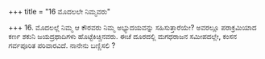 +++
title = "16 ಮೊದಲಲೇ ನಿಮ್ಮವರು"

+++
16. ಮೊದಲಲ್ಲೆ ನಿಮ್ಮ ಆ ಕೌರವರು ನಿಮ್ಮ ಅಭ್ಯುದಯವನ್ನು ಸಹಿಸುತ್ತಾರೆಯೇ? ಅವರಲ್ಲೂ ಪರಾಕ್ರಮಿಯಾದ ಕರ್ಣ ಶಕುನಿ ಜಯದ್ರಥಾದಿಗಳು ಹೊಟ್ಟೆಕಿಚ್ಚಿನವರು. ಈಚೆ ದೂರದಲ್ಲಿ ಮಗಧರಾಜನ ಸಮೀಪದಲ್ಲೇ, ಕಂಸನ ಗರ್ವಪೂರಿತ  ಪರಿವಾರವಿದೆ. ನಾನೇನು ಬಣ್ಣಿಸಲಿ ?
